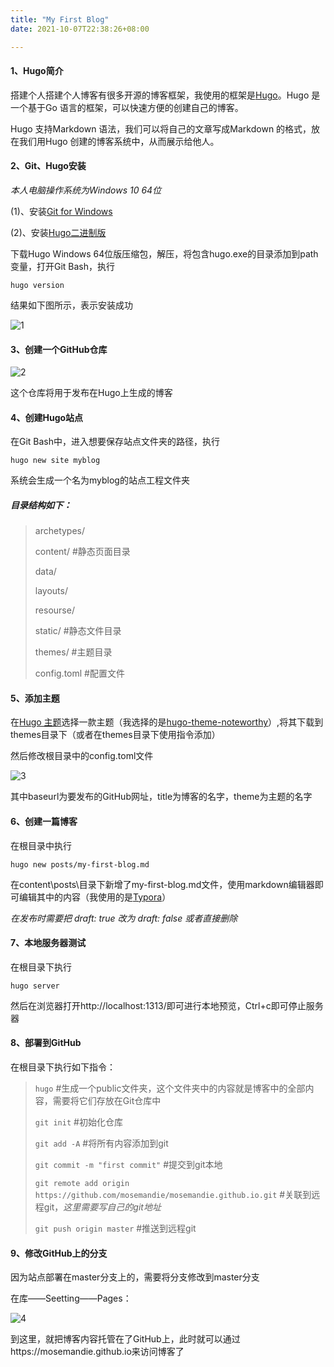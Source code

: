 ```yaml
---
title: "My First Blog"
date: 2021-10-07T22:38:26+08:00

---
```


#### **1、Hugo简介**

搭建个人搭建个人博客有很多开源的博客框架，我使用的框架是[Hugo](https://gohugo.io/)。Hugo 是一个基于Go 语言的框架，可以快速方便的创建自己的博客。

Hugo 支持Markdown 语法，我们可以将自己的文章写成Markdown 的格式，放在我们用Hugo 创建的博客系统中，从而展示给他人。

#### **2、Git、Hugo安装**

*本人电脑操作系统为Windows 10 64位*

(1)、安装[Git for Windows](https://git-scm.com/download/win)

(2)、安装[Hugo二进制版](https://github.com/gohugoio/hugo/releases)

下载Hugo Windows 64位版压缩包，解压，将包含hugo.exe的目录添加到path变量，打开Git Bash，执行

`hugo version`

结果如下图所示，表示安装成功

![1](/images/1.png)

#### **3、创建一个GitHub仓库**

![2](/images/2.png)

这个仓库将用于发布在Hugo上生成的博客

#### **4、创建Hugo站点**

在Git Bash中，进入想要保存站点文件夹的路径，执行

`hugo new site myblog`

系统会生成一个名为myblog的站点工程文件夹

##### 目录结构如下：

>archetypes/ 
>
>content/     		#静态页面目录
>
>data/
>
>layouts/
>
>resourse/
>
>static/      		  #静态文件目录
>
>themes/     	   #主题目录
>
>config.toml 	  #配置文件

#### **5、添加主题**

在[Hugo 主题](https://themes.gohugo.io/)选择一款主题（我选择的是[hugo-theme-noteworthy](https://github.com/kimcc/hugo-theme-noteworthy)）,将其下载到themes目录下（或者在themes目录下使用指令添加）

然后修改根目录中的config.toml文件

![3](/images/3.png)

其中baseurl为要发布的GitHub网址，title为博客的名字，theme为主题的名字

#### **6、创建一篇博客**

在根目录中执行

`hugo new posts/my-first-blog.md`

在content\posts\目录下新增了my-first-blog.md文件，使用markdown编辑器即可编辑其中的内容（我使用的是[Typora](https://www.typora.io/)）

*在发布时需要把 draft: true 改为 draft: false 或者直接删除*

#### **7、本地服务器测试**

在根目录下执行

`hugo server`

然后在浏览器打开http://localhost:1313/即可进行本地预览，Ctrl+c即可停止服务器

#### **8、部署到GitHub**

在根目录下执行如下指令：

> `hugo` 
> #生成一个public文件夹，这个文件夹中的内容就是博客中的全部内容，需要将它们存放在Git仓库中
>
> `git init`
> #初始化仓库
>
> `git add -A`
> #将所有内容添加到git
>
> `git commit -m "first commit"`
> #提交到git本地
>
> `git remote add origin https://github.com/mosemandie/mosemandie.github.io.git`
> #关联到远程git，*这里需要写自己的git地址*
>
> `git push origin master`
> #推送到远程git

#### **9、修改GitHub上的分支**

因为站点部署在master分支上的，需要将分支修改到master分支

在库——Seetting——Pages：

![4](/images/4.png)



到这里，就把博客内容托管在了GitHub上，此时就可以通过https://mosemandie.github.io来访问博客了
